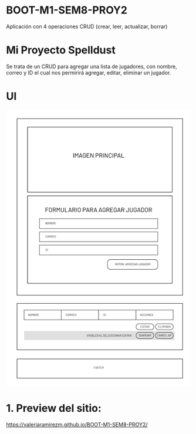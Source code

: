 # BOOT-M1-SEM8-PROY2
Aplicación con 4 operaciones CRUD (crear, leer, actualizar, borrar)

# Mi Proyecto Spelldust
Se trata de un CRUD para agregar una lista de jugadores, con nombre, correo y ID el cual nos permirirá agregar, editar, eliminar un jugador.

# UI
![Banner](assets/img/ui.jpg)

# 1. Preview del sitio:
https://valeriaramirezm.github.io/BOOT-M1-SEM8-PROY2/
